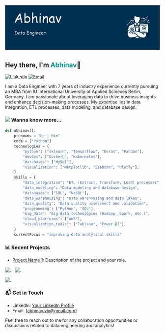 # ![Abhinav Header](header.png)

## Hey there, I'm <span style="font-size:1em;color: #009999">Abhinav</span>👋

[![LinkedIn](https://img.shields.io/badge/LinkedIn-Connect-blue?logo=linkedin)](https://www.linkedin.com/in/vikabhinav)
[![Email](https://img.shields.io/badge/Email-Send%20a%20Message-red?logo=gmail)](mailto:abhinav.vix@gmail.com)

I am a Data Engineer with 7 years of industry experience currently pursuing an MBA from IU International University of Applied Scineces Berlin, Germany. I am passionate about leveraging data to drive business insights and enhance decision-making processes. My expertise lies in data integration, ETL processes, data modeling, and database design.

### <img src="https://media.giphy.com/media/42tS2cfBtj8Y/giphy.gif" width="50"> Wanna know more...

```python
def abhinav():
    pronouns = "He | Him"
    code = ["Python"]
    technologies = {
        "python": ["sklearn", "Tensorflow", "Keras", "Pandas"],
        "devOps": ["Docker🐳", "Kubernetes"],
        "databases": ["MySql"],
        "visualization": ["Matplotlib", "Seaborn", "Plotly"],
    }
    skills = {
        "data_integration": "ETL (Extract, Transform, Load) processes",
        "data_modeling": "Data modeling and database design",
        "databases": ["SQL", "NoSQL"],
        "data_warehousing": "Data warehousing and data lakes",
        "data_quality": "Data quality assessment and validation",
        "programming": ["Python", "SQL"],
        "big_data": "Big data technologies (Hadoop, Spark, etc.)",
        "cloud_platforms": ["AWS"],
        "visualization_tools": ["Tableau", "Power BI"],
    }
    currentFocus = "improving data analytical skills"

```

### 📊 Recent Projects

- [Project Name 1](link/to/project1): Description of the project and your role.

<p>
<a href="https://github.com/vikabhinav/">
  <img align="center" src="https://github-readme-stats.vercel.app/api?username=vikabhinav&show_icons=true&line_height=27&count_private=true&title_color=ffffff&text_color=c9cacc&icon_color=2bbc8a&bg_color=1d1f21" />
</a>&nbsp;&nbsp;

<a href="https://github.com/vikabhinav/">
  <img align="center" src="https://github-readme-stats.vercel.app/api/top-langs?username=vikabhinav&show_icons=true&langs_count=10&layout=compact&count_private=true&title_color=ffffff&text_color=c9cacc&icon_color=2bbc8a&bg_color=1d1f21" />
</a>&nbsp;&nbsp;
</p>

<p>
<a href="https://github.com/vikabhinav/quesion-answer-pairs">
  <img align="center" src="https://github-readme-stats.vercel.app/api/pin?username=vikabhinav&repo=quesion-answer-pairs&show_icons=true&langs_count=10&line_height=27&count_private=true&title_color=ffffff&text_color=c9cacc&icon_color=2bbc8a&bg_color=1d1f21" />
</a>&nbsp;&nbsp;

### 📬 Get in Touch

- LinkedIn: [Your LinkedIn Profile](https://www.linkedin.com/in/vikabhinav/)
- Email: [abhinav.vix@gmail.com]

Feel free to reach out to me for any collaboration opportunities or discussions related to data engineering and analytics!
